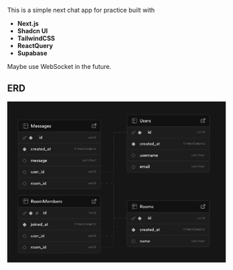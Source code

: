 This is a simple next chat app for practice built with <br>
- <b>Next.js</b> <br>
- <b>Shadcn UI</b> <br>
- <b>TailwindCSS</b> <br>
- <b>ReactQuery</b> <br>
- <b>Supabase</b> <br>

Maybe use WebSocket in the future.

## ERD
<img src="./public/erd.png" alt="ERD">